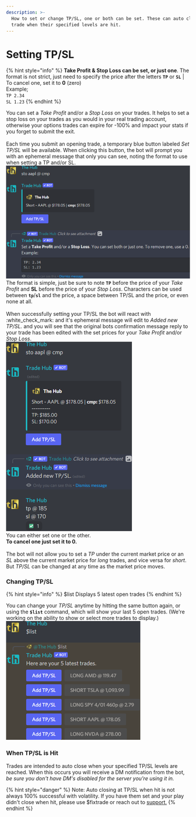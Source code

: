 ```yaml
---
description: >-
  How to set or change TP/SL, one or both can be set. These can auto close your
  trade when their specified levels are hit.
---
```


# Setting TP/SL

{% hint style="info" %}
**Take Profit & Stop Loss can be set, or just one**. The format is not strict, just need to specify the price after the letters **`TP`** or **`SL`** | To cancel one, set it to **0** (zero)\
Example;\
`TP 2.34`\
`SL 1.23`
{% endhint %}

You can set a _Take Profit_ and/or a _Stop Loss_ on your trades. It helps to set a stop loss on your trades as you would in your real trading account, otherwise your options trades can expire for -100% and impact your stats if you forget to submit the exit.\
\
Each time you submit an opening trade, a temporary blue button labeled _Set TP/SL_ will be available. When clicking this button, the bot will prompt you with an ephemeral message that only you can see, noting the format to use when setting a TP and/or SL.\
![](<../.gitbook/assets/image (89).png>)\
The format is simple, just be sure to note **`TP`** before the price of your _Take Profit_ and **SL** before the price of your _Stop Loss_. Characters can be used between **`tp`**/**`sl`** and the price, a space between TP/SL and the price, or even none  at all.\
\
When successfully setting your TP/SL the bot will react with :white\_check\_mark: and it's ephemeral message will edit to _Added new TP/SL._ and you will see that the original bots confirmation message reply to your trade has been edited with the set prices for your _Take Profit_ and/or _Stop Loss_.\
![](<../.gitbook/assets/image (151).png>)\
You can either set one or the other.\
**To cancel one just set it to 0.**\
\
The bot will not allow you to set a _TP_ under the current market price or an _SL_ above the current market price for _long_ trades, and vice versa for _short_. But _TP/SL_ can be changed at any time as the market price moves.

### Changing TP/SL

{% hint style="info" %}
$list Displays 5 latest open trades
{% endhint %}

You can change your _TP/SL_ anytime by hitting the same button again, or using the **`$list`** command, which will show your last 5 open trades. (We're working on the ability to show or select more trades to display.)\
![](<../.gitbook/assets/image (69).png>)

### When TP/SL is Hit

Trades are intended to auto close when your specified TP/SL levels are reached. When this occurs you will receive a DM notification from the bot, _be sure you don't have DM's disabled for the server you're using it in._

{% hint style="danger" %}
Note: Auto closing at TP/SL when hit is not always 100% successful with volatility. If you have them set and your play didn't close when hit, please use $fixtrade or reach out to [support.](https://discord.gg/rhAvzyzk9J)
{% endhint %}
